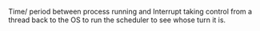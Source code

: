 Time/ period between process running and Interrupt taking control from a thread back to the OS to run the scheduler to see whose turn it is.
